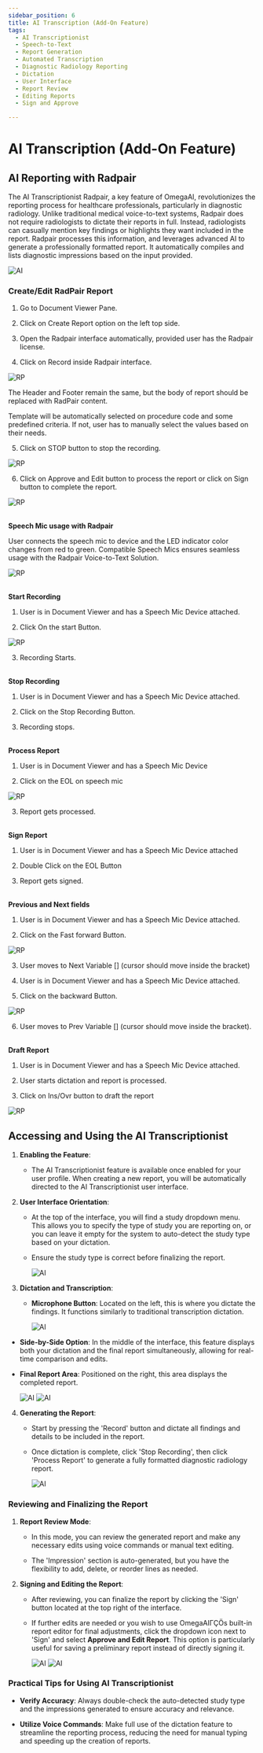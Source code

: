 ```yaml
---
sidebar_position: 6
title: AI Transcription (Add-On Feature)
tags:
  - AI Transcriptionist
  - Speech-to-Text
  - Report Generation
  - Automated Transcription
  - Diagnostic Radiology Reporting
  - Dictation
  - User Interface
  - Report Review
  - Editing Reports
  - Sign and Approve

---
```


# AI Transcription (Add-On Feature)

## AI Reporting with Radpair

The AI Transcriptionist Radpair, a key feature of OmegaAI, revolutionizes the reporting process for healthcare professionals, particularly in diagnostic radiology. Unlike traditional medical voice-to-text systems, Radpair does not require radiologists to dictate their reports in full. Instead, radiologists can casually mention key findings or highlights they want included in the report. Radpair processes this information, and leverages advanced AI to generate a professionally formatted report. It automatically compiles and lists diagnostic impressions based on the input provided.

![AI](./img/a1.png)

### Create/Edit RadPair Report

1.  Go to Document Viewer Pane.

2.  Click on Create Report option on the left top side.

3.  Open the Radpair interface automatically, provided user has the
    Radpair license.

4.  Click on Record inside Radpair interface.

![RP](./img/RP1.png)

The Header and Footer remain the same, but the body of report should be
replaced with RadPair content.

Template will be automatically selected on procedure code and some
predefined criteria. If not, user has to manually select the values
based on their needs.

5.  Click on STOP button to stop the recording.

![RP](./img/RP2.png)

6.  Click on Approve and Edit button to process the report or click on
    Sign button to complete the report.

![RP](./img/RP3.png)

<br/>**Speech Mic usage with Radpair**

User connects the speech mic to device and the LED indicator color
changes from red to green. Compatible Speech Mics ensures seamless usage
with the Radpair Voice-to-Text Solution.

![RP](./img/RP4.png)

<br/>**Start Recording**

1.  User is in Document Viewer and has a Speech Mic Device attached.

2.  Click On the start Button.

![RP](./img/RP5.png)

3.  Recording Starts.

<br/>**Stop Recording**

1.  User is in Document Viewer and has a Speech Mic Device attached.

2.  Click on the Stop Recording Button.

3.  Recording stops.

<br/>**Process Report**

1.  User is in Document Viewer and has a Speech Mic Device

2.  Click on the EOL on speech mic

![RP](./img/RP6.png)

3.  Report gets processed.

<br/>**Sign Report**

1.  User is in Document Viewer and has a Speech Mic Device attached

2.  Double Click on the EOL Button

3.  Report gets signed.

<br/>**Previous and Next fields**

1.  User is in Document Viewer and has a Speech Mic Device attached.

2.  Click on the Fast forward Button.

![RP](./img/RP7.png)

3.  User moves to Next Variable \[\] (cursor should move inside the
    bracket)

4.  User is in Document Viewer and has a Speech Mic Device attached.

5.  Click on the backward Button.

![RP](./img/RP8.png)

6.  User moves to Prev Variable \[\] (cursor should move inside the
    bracket).

<br/>**Draft Report**

1.  User is in Document Viewer and has a Speech Mic Device attached.

2.  User starts dictation and report is processed.

3.  Click on Ins/Ovr button to draft the report

![RP](./img/RP9.png)


## Accessing and Using the AI Transcriptionist

1.  **Enabling the Feature**:

    - The AI Transcriptionist feature is available once enabled for your
      user profile. When creating a new report, you will be
      automatically directed to the AI Transcriptionist user interface.

2.  **User Interface Orientation**:

    - At the top of the interface, you will find a study dropdown menu.
      This allows you to specify the type of study you are reporting on,
      or you can leave it empty for the system to auto-detect the study
      type based on your dictation.

    - Ensure the study type is correct before finalizing the report.

      ![AI](./img/a2.png)

3.  **Dictation and Transcription**:

    - **Microphone Button**: Located on the left, this is where you
      dictate the findings. It functions similarly to traditional
      transcription dictation.

      ![AI](./img/a3.png)

- **Side-by-Side Option**: In the middle of the interface, this feature
  displays both your dictation and the final report simultaneously,
  allowing for real-time comparison and edits.

- **Final Report Area**: Positioned on the right, this area displays the
  completed report.

  ![AI](./img/a4.png)
  ![AI](./img/a5.png)

4.  **Generating the Report**:

    - Start by pressing the 'Record' button and dictate all findings and
      details to be included in the report.

    - Once dictation is complete, click 'Stop Recording', then click
      'Process Report' to generate a fully formatted diagnostic
      radiology report.

      ![AI](./img/a6.png)

### Reviewing and Finalizing the Report

1.  **Report Review Mode**:

    - In this mode, you can review the generated report and make any
      necessary edits using voice commands or manual text editing.

    - The 'Impression' section is auto-generated, but you have the
      flexibility to add, delete, or reorder lines as needed.

2.  **Signing and Editing the Report**:

    - After reviewing, you can finalize the report by clicking the
      'Sign' button located at the top right of the interface.

    - If further edits are needed or you wish to use OmegaAIΓÇÖs built-in
      report editor for final adjustments, click the dropdown icon next
      to 'Sign' and select **Approve and Edit Report**. This option is
      particularly useful for saving a preliminary report instead of
      directly signing it.

      ![AI](./img/a7.png)
      ![AI](./img/a8.png)

### Practical Tips for Using AI Transcriptionist

- **Verify Accuracy**: Always double-check the auto-detected study type
  and the impressions generated to ensure accuracy and relevance.

- **Utilize Voice Commands**: Make full use of the dictation feature to
  streamline the reporting process, reducing the need for manual typing
  and speeding up the creation of reports.



